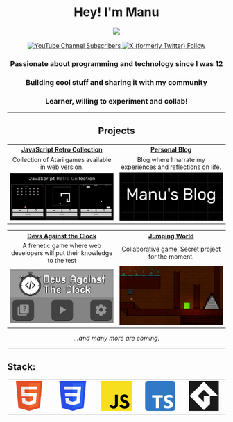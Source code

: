 <div align="center"> <h1>Hey! I'm Manu</h1> 

<img src="https://raw.githubusercontent.com/ManuMan32/ManuMan32/main/banner-github-september2024.png"><br>

<a href="https://www.youtube.com/channel/UCq6abTyDgfHaiMEutdbmdqw" target="_blank"> ![YouTube Channel Subscribers](https://img.shields.io/youtube/channel/subscribers/UCq6abTyDgfHaiMEutdbmdqw) </a>
<a href="https://twitter.com/intent/follow?screen_name=ManuCro32" target="_blank"> ![X (formerly Twitter) Follow](https://img.shields.io/twitter/follow/ManuCro32) </a>

### Passionate about programming and technology since I was 12

### Building cool stuff and sharing it with my community

### Learner, willing to experiment and collab!

</div>

<hr>

<div align="center"><h2>Projects</h2></div>

<div align="center">
  <table>
    <tr width="100%">
      <th width="50%" align="center"><a href="https://github.com/ManuMan32/JavaScript-Retro-Collection">JavaScript Retro Collection</a></th>
      <th width="50%" align="center"><a href="https://github.com/ManuMan32/PersonalBlog">Personal Blog</a></th>
    </tr>
    <tr width="100%">
      <td width="50%" align="center">Collection of Atari games available in web version.</td>
      <td width="50%" align="center">Blog where I narrate my experiences and reflections on life.</td>
    </tr>
    <tr width="100%">
      <td width="50%" align="center"><img width="100%" src="https://raw.githubusercontent.com/ManuMan32/ManuMan32/main/project3.jpg"><br></td>
      <td width="50%" align="center"><img width="100%" src="https://raw.githubusercontent.com/ManuMan32/ManuMan32/main/project4.jpg"><br></td>
    </tr>
  </table>
  <table>
    <tr width="100%">
      <th width="50%" align="center"><a href="https://github.com/ManuMan32/Devs-Against-The-Clock">Devs Against the Clock</a></th>
      <th width="50%" align="center"><a href="https://www.youtube.com/watch?v=GmSoohtjAng">Jumping World</a></th>
    </tr>
    <tr width="100%">
      <td width="50%" align="center">A frenetic game where web developers will put their knowledge to the test</td>
      <td width="50%" align="center">Collaborative game. Secret project for the moment.</td>
    </tr>
    <tr width="100%">
      <td width="50%" align="center"><img width="100%" src="https://raw.githubusercontent.com/ManuMan32/ManuMan32/main/project1.jpg"><br></td>
      <td width="50%" align="center"><img width="100%" src="https://raw.githubusercontent.com/ManuMan32/ManuMan32/main/project5.jpg"><br></td>
    </tr>
  </table>
  
  *...and many more are coming.*
  
</div>

<hr>

## Stack:

<table>
  <tr width="100%">
    <td width="20%" align="center"><img width="80%" src="https://raw.githubusercontent.com/ManuMan32/ManuMan32/main/html.png"></td>
    <td width="20%" align="center"><img width="80%" src="https://raw.githubusercontent.com/ManuMan32/ManuMan32/main/css.png"></td>
    <td width="20%" align="center"><img width="80%" src="https://raw.githubusercontent.com/ManuMan32/ManuMan32/main/javascript.png"></td>
    <td width="20%" align="center"><img width="80%" src="https://raw.githubusercontent.com/ManuMan32/ManuMan32/main/typescript.png"></td>
    <td width="20%" align="center"><img width="80%" src="https://raw.githubusercontent.com/ManuMan32/ManuMan32/main/gml.png"> </td>
  </tr>
</table>

